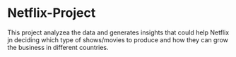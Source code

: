 # Netflix-Project
This project analyzea the data and generates insights that could help Netflix jn deciding which type of shows/movies to produce and how they can grow the business in different countries.
